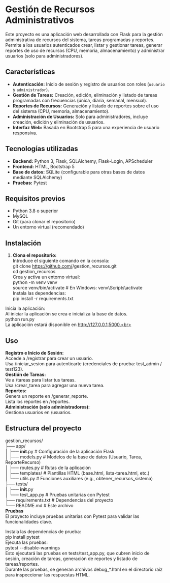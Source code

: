 # Gestión de Recursos Administrativos

Este proyecto es una aplicación web desarrollada con Flask para la gestión administrativa de recursos del sistema, tareas programadas y reportes. Permite a los usuarios autenticados crear, listar y gestionar tareas, generar reportes de uso de recursos (CPU, memoria, almacenamiento) y administrar usuarios (solo para administradores).

## Características

- **Autenticación:** Inicio de sesión y registro de usuarios con roles (`usuario` y `administrador`).
- **Gestión de Tareas:** Creación, edición, eliminación y listado de tareas programadas con frecuencias (única, diaria, semanal, mensual).
- **Reportes de Recursos:** Generación y listado de reportes sobre el uso del sistema (CPU, memoria, almacenamiento).
- **Administración de Usuarios:** Solo para administradores, incluye creación, edición y eliminación de usuarios.
- **Interfaz Web:** Basada en Bootstrap 5 para una experiencia de usuario responsiva.

## Tecnologías utilizadas

- **Backend:** Python 3, Flask, SQLAlchemy, Flask-Login, APScheduler
- **Frontend:** HTML, Bootstrap 5
- **Base de datos:** SQLite (configurable para otras bases de datos mediante SQLAlchemy)
- **Pruebas:** Pytest

## Requisitos previos

- Python 3.8 o superior
- MySQL
- Git (para clonar el repositorio)
- Un entorno virtual (recomendado)

## Instalación

1. **Clona el repositorio:**<br>
Introduce el siguiente comando en la consola:<br>
   git clone https://github.com/<tu-usuario>/gestion_recursos.git<br>
   cd gestion_recursos<br>
Crea y activa un entorno virtual:<br>
  python -m venv venv<br>
  source venv/bin/activate  # En Windows: venv\Scripts\activate<br>
Instala las dependencias:<br>
  pip install -r requirements.txt<br>

Inicia la aplicación:<br>
Al iniciar la aplicación se crea e inicializa la base de datos.<br>
  python run.py<br>
La aplicación estará disponible en http://127.0.0.1:5000.<br>
## Uso
**Registro e Inicio de Sesión:**<br>
Accede a /registrar para crear un usuario.<br>
Usa /iniciar_sesion para autenticarte (credenciales de prueba: test_admin / test123).<br>
**Gestión de Tareas:**<br>
Ve a /tareas para listar tus tareas.<br>
Usa /crear_tarea para agregar una nueva tarea.<br>
**Reportes:**<br>
Genera un reporte en /generar_reporte.<br>
Lista los reportes en /reportes.<br>
**Administración (solo administradores):**<br>
Gestiona usuarios en /usuarios.<br>
## Estructura del proyecto<br>

gestion_recursos/<br>
├── app/<br>
│   ├── __init__.py         # Configuración de la aplicación Flask<br>
│   ├── models.py           # Modelos de la base de datos (Usuario, Tarea, ReporteRecurso)<br>
│   ├── routes.py           # Rutas de la aplicación<br>
│   ├── templates/          # Plantillas HTML (base.html, lista-tarea.html, etc.)<br>
│   └── utils.py            # Funciones auxiliares (e.g., obtener_recursos_sistema)<br>
├── tests/<br>
│   ├── __init__.py<br>
│   └── test_app.py         # Pruebas unitarias con Pytest<br>
├── requirements.txt        # Dependencias del proyecto<br>
└── README.md               # Este archivo<br>
**Pruebas**<br>
El proyecto incluye pruebas unitarias con Pytest para validar las funcionalidades clave.<br>

Instala las dependencias de prueba:<br>
  pip install pytest<br>
Ejecuta las pruebas:<br>
  pytest --disable-warnings<br>
Esto ejecutará las pruebas en tests/test_app.py, que cubren inicio de sesión, creación de tareas, generación de reportes y listado de tareas/reportes.<br>
Durante las pruebas, se generan archivos debug_*.html en el directorio raíz para inspeccionar las respuestas HTML.
